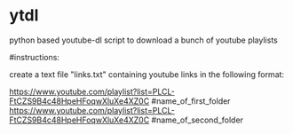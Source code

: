 # ytdl
python based youtube-dl script to download a bunch of youtube playlists

#instructions:

create a text file "links.txt" containing youtube links in the following format:

https://www.youtube.com/playlist?list=PLCL-FtCZS9B4c48HpeHFoqwXluXe4XZ0C #name_of_first_folder
https://www.youtube.com/playlist?list=PLCL-FtCZS9B4c48HpeHFoqwXluXe4XZ0C #name_of_second_folder
